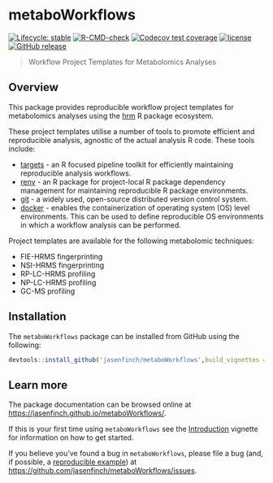 metaboWorkflows
================

<!-- README.md is generated from README.Rmd. Please edit that file -->
<!-- badges: start -->

[![Lifecycle:
stable](https://img.shields.io/badge/lifecycle-stable-brightgreen.svg)](https://lifecycle.r-lib.org/articles/stages.html#stable)
[![R-CMD-check](https://github.com/jasenfinch/metaboWorkflows/workflows/R-CMD-check/badge.svg)](https://github.com/jasenfinch/metaboWorkflows/actions)
[![Codecov test
coverage](https://codecov.io/gh/jasenfinch/metaboWorkflows/branch/master/graph/badge.svg)](https://codecov.io/gh/jasenfinch/metaboWorkflows?branch=master)
[![license](https://img.shields.io/badge/license-GNU%20GPL%20v3.0-blue.svg)](https://github.com/jasenfinch/metaboWorkflows/blob/master/DESCRIPTION)
[![GitHub
release](https://img.shields.io/github/release/jasenfinch/metaboWorkflows.svg)](https://GitHub.com/jasenfinch/metaboWorkflows/releases/)
<!-- badges: end -->

> Workflow Project Templates for Metabolomics Analyses

## Overview

This package provides reproducible workflow project templates for
metabolomics analyses using the [hrm](https://jasenfinch.github.io/hrm/)
R package ecosystem.

These project templates utilise a number of tools to promote efficient
and reproducible analysis, agnostic of the actual analysis R code. These
tools include:

-   [targets](https://docs.ropensci.org/targets/) - an R focused
    pipeline toolkit for efficiently maintaining reproducible analysis
    workflows.
-   [renv](https://rstudio.github.io/renv/) - an R package for
    project-local R package dependency management for maintaining
    reproducible R package environments.
-   [git](https://git-scm.com/) - a widely used, open-source distributed
    version control system.
-   [docker](https://www.docker.com/) - enables the containerization of
    operating system (OS) level environments. This can be used to define
    reproducible OS environments in which a workflow analysis can be
    performed.

Project templates are available for the following metabolomic
techniques:

-   FIE-HRMS fingerprinting
-   NSI-HRMS fingerprinting
-   RP-LC-HRMS profiling
-   NP-LC-HRMS profiling
-   GC-MS profiling

## Installation

The `metaboWorkflows` package can be installed from GitHub using the
following:

``` r
devtools::install_github('jasenfinch/metaboWorkflows',build_vignettes = TRUE)
```

## Learn more

The package documentation can be browsed online at
<https://jasenfinch.github.io/metaboWorkflows/>.

If this is your first time using `metaboWorkflows` see the
[Introduction](https://jasenfinch.github.io/metaboWorkflows/articles/metaboWorkflows.html)
vignette for information on how to get started.

If you believe you’ve found a bug in `metaboWorkflows`, please file a
bug (and, if possible, a [reproducible
example](https://reprex.tidyverse.org)) at
<https://github.com/jasenfinch/metaboWorkflows/issues>.
